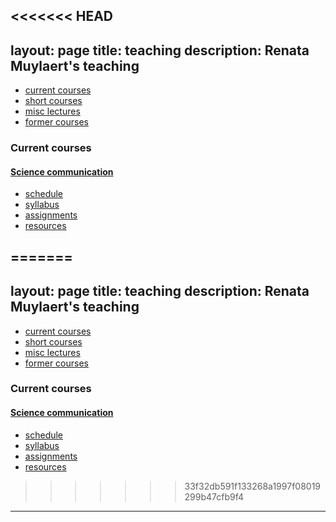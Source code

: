 <<<<<<< HEAD
---
layout: page
title: teaching
description: Renata Muylaert's teaching
---

<div class="navbar">
    <div class="navbar-inner">
        <ul class="nav">
            <li><a href="#current">current courses</a></li>
            <li><a href="#shortcourses">short courses</a></li>
            <li><a href="#misc">misc lectures</a></li>
            <li><a href="#old">former courses</a></li>
        </ul>
    </div>
</div>


### <a name="current"></a>Current courses

#### [Science communication]()

- [schedule]()
- [syllabus]()
- [assignments]()
- [resources]()

=======
---
layout: page
title: teaching
description: Renata Muylaert's teaching
---

<div class="navbar">
    <div class="navbar-inner">
        <ul class="nav">
            <li><a href="#current">current courses</a></li>
            <li><a href="#shortcourses">short courses</a></li>
            <li><a href="#misc">misc lectures</a></li>
            <li><a href="#old">former courses</a></li>
        </ul>
    </div>
</div>


### <a name="current"></a>Current courses

#### [Science communication]()

- [schedule]()
- [syllabus]()
- [assignments]()
- [resources]()

>>>>>>> 33f32db591f133268a1997f08019299b47cfb9f4
---